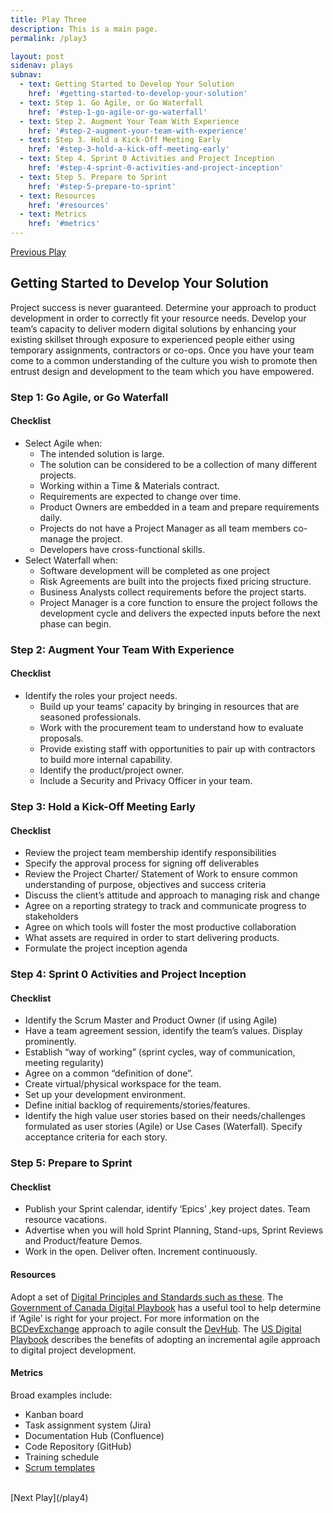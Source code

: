 ```yaml
---
title: Play Three
description: This is a main page.
permalink: /play3

layout: post
sidenav: plays
subnav: 
  - text: Getting Started to Develop Your Solution
    href: '#getting-started-to-develop-your-solution'
  - text: Step 1. Go Agile, or Go Waterfall
    href: '#step-1-go-agile-or-go-waterfall'
  - text: Step 2. Augment Your Team With Experience
    href: '#step-2-augment-your-team-with-experience'
  - text: Step 3. Hold a Kick-Off Meeting Early 
    href: '#step-3-hold-a-kick-off-meeting-early'
  - text: Step 4. Sprint 0 Activities and Project Inception
    href: '#step-4-sprint-0-activities-and-project-inception'
  - text: Step 5. Prepare to Sprint
    href: '#step-5-prepare-to-sprint'
  - text: Resources
    href: '#resources'
  - text: Metrics
    href: '#metrics'
---
```

[Previous Play](/play2)

## Getting Started to Develop Your Solution
Project success is never guaranteed. Determine your approach to product development in order to correctly fit your resource needs.  Develop your team’s capacity to deliver modern digital solutions by enhancing your existing skillset through exposure to experienced people either using temporary assignments, contractors or co-ops. Once you have your team come to a common understanding of the culture you wish to promote then entrust design and development to the team which you have empowered.

### Step 1: Go Agile, or Go Waterfall
#### Checklist
- Select Agile when:
    - The intended solution is large.
    - The solution can be considered to be a collection of many different projects.
    - Working within a Time & Materials contract.
    - Requirements are expected to change over time.
    - Product Owners are embedded in a team and prepare requirements daily.
    - Projects do not have a Project Manager as all team members co-manage the project.
    - Developers have cross-functional skills. 
- Select Waterfall when:
    - Software development will be completed as one project
    - Risk Agreements are built into the projects fixed pricing structure.
    - Business Analysts collect requirements before the project starts.
    - Project Manager is a core function to ensure the project follows the development cycle and delivers the expected inputs before the next phase can begin.

### Step 2: Augment Your Team With Experience
#### Checklist
- Identify the roles your project needs.
    - Build up your teams’ capacity by bringing in resources that are seasoned professionals. 
    - Work with the procurement team to understand how to evaluate proposals. 
    - Provide existing staff with opportunities to pair up with contractors to build more internal capability.
    - Identify the product/project owner.
    - Include a Security and Privacy Officer in your team.

### Step 3: Hold a Kick-Off Meeting Early 
#### Checklist
- Review the project team membership identify responsibilities
- Specify the approval process for signing off deliverables
- Review the Project Charter/ Statement of Work to ensure common understanding of purpose, objectives and success criteria 
- Discuss the client’s attitude and approach to managing risk and change
- Agree on a reporting strategy to track and communicate progress to stakeholders
- Agree on which tools will foster the most productive collaboration
- What assets are required in order to start delivering products.
- Formulate the project inception agenda 

### Step 4: Sprint 0 Activities and Project Inception 
#### Checklist
- Identify the Scrum Master and Product Owner (if using Agile)
- Have a team agreement session, identify the team’s values. Display prominently.
- Establish “way of working” (sprint cycles, way of communication, meeting regularity)
- Agree on a common “definition of done”.
- Create virtual/physical workspace for the team.
- Set up your development environment.
- Define initial backlog of requirements/stories/features.
- Identify the high value user stories based on their needs/challenges formulated as user stories (Agile) or Use Cases (Waterfall). Specify acceptance criteria for each story.

### Step 5: Prepare to Sprint
#### Checklist
- Publish your Sprint calendar, identify ‘Epics’ ,key project dates. Team resource vacations.
- Advertise when you will hold Sprint Planning, Stand-ups, Sprint Reviews and Product/feature Demos.
- Work in the open.  Deliver often. Increment continuously.

#### Resources
Adopt a set of [Digital Principles and Standards such as these](https://canada-ca.github.io/digital-playbook-guide-numerique/views-vues/single-page-seule/en/digital-standards.html). The [Government of Canada Digital Playbook](https://canada-ca.github.io/digital-playbook-guide-numerique/views-vues/agile/en/agile-use-when.html) has a useful tool to help determine if ‘Agile’ is right for your project. For more information on the [BCDevExchange](https://bcdevexchange.org/) approach to agile consult the [DevHub](https://devhub-static-test-devhub-test.pathfinder.gov.bc.ca/Agile-Delivery-Process/Agile-Delivery-Process). The [US Digital Playbook](https://playbook.cio.gov/#play4) describes the benefits of adopting an incremental agile approach to digital project development. 

#### Metrics
Broad examples include:
- Kanban board
- Task assignment system (Jira)
- Documentation Hub (Confluence)
- Code Repository (GitHub)
- Training schedule
- [Scrum templates](https://arminreiter.com/scrum-meeting-templates/)

<br/>
[Next Play](/play4)